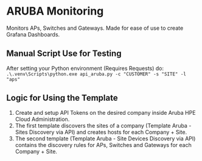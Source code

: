 # ARUBA Monitoring

Monitors APs, Switches and Gateways.
Made for ease of use to create Grafana Dashboards.

## Manual Script Use for Testing
After setting your Python environment (Requires Requests) do: `.\.venv\Scripts\python.exe api_aruba.py -c "CUSTOMER" -s "SITE" -l "aps"`

## Logic for Using the Template

1. Create and setup API Tokens on the desired company inside Aruba HPE Cloud Administration.
2. The first template discovers the sites of a company (Template Aruba - Sites Discovery via API) and creates hosts for each Company + Site.
3. The second template (Template Aruba - Site Devices Discovery via API) contains the discovery rules for APs, Switches and Gateways for each Company + Site.
